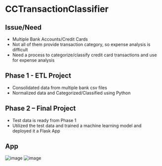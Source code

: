 # CCTransactionClassifier

## Issue/Need
- Multiple Bank Accounts/Credit Cards
- Not all of them provide transaction category, so expense analysis is difficult
- Need a process to categorize/classify credit card transactions and use for expense analysis

## Phase 1 - ETL Project
- Consolidated data from multiple bank csv files
- Normalized data and Categorized/Classified using Python

## Phase 2 – Final Project
- Test data is ready from Phase 1
- Utilized the test data and trained a machine learning model and deployed it a Flask App

## App
![image](https://user-images.githubusercontent.com/22437603/67712056-3bc74500-f991-11e9-9539-c864d4488e1e.png)
![image](https://user-images.githubusercontent.com/22437603/67712063-3ec23580-f991-11e9-889e-96b97b4add3a.png)
